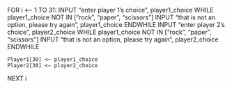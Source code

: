 FOR i <— 1 TO 31:
    INPUT “enter player 1’s choice”, player1_choice 
    WHILE player1_choice NOT IN [“rock”, “paper”, “scissors”]
        INPUT “that is not an option, please try again”, player1_choice
    ENDWHILE
    INPUT “enter player 2’s choice”, player2_choice 
    WHILE player1_choice NOT IN [“rock”, “paper”, “scissors”]
        INPUT “that is not an option, please try again”, player2_choice
    ENDWHILE

    Player1[30] <— player1_choice
    Player2[30] <— player2_choice
NEXT i 
